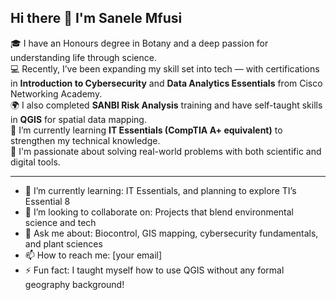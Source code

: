 ## Hi there 👋 I'm Sanele Mfusi

🎓 I have an Honours degree in Botany and a deep passion for understanding life through science.  
💻 Recently, I’ve been expanding my skill set into tech — with certifications in **Introduction to Cybersecurity** and **Data Analytics Essentials** from Cisco Networking Academy.  
🌍 I also completed **SANBI Risk Analysis** training and have self-taught skills in **QGIS** for spatial data mapping.  
🔧 I’m currently learning **IT Essentials (CompTIA A+ equivalent)** to strengthen my technical knowledge.  
🧠 I'm passionate about solving real-world problems with both scientific and digital tools.  

---

- 🌱 I’m currently learning: IT Essentials, and planning to explore TI’s Essential 8
- 👯 I’m looking to collaborate on: Projects that blend environmental science and tech
- 💬 Ask me about: Biocontrol, GIS mapping, cybersecurity fundamentals, and plant sciences
- 📫 How to reach me: [your email]  
- ⚡ Fun fact: I taught myself how to use QGIS without any formal geography background!

